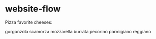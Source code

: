 # website-flow

Pizza favorite cheeses:

gorgonzola
scamorza
mozzarella
burrata
pecorino
parmigiano reggiano



